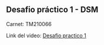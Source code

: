 
## Desafio práctico 1 - DSM 

Carnet: TM210066

Link del video: [Desafio practico 1](https://udbedu.sharepoint.com/sites/Grabaciones748/_layouts/15/stream.aspx?id=%2Fsites%2FGrabaciones748%2FDocumentos%20compartidos%2FGeneral%2FRecordings%2FReuni%C3%B3n%20en%20%5FGeneral%5F%2D20250301%5F204328%2DGrabaci%C3%B3n%20de%20la%20reuni%C3%B3n%2Emp4&referrer=StreamWebApp%2EWeb&referrerScenario=AddressBarCopied%2Eview%2E8b7ddc2a%2D289a%2D4a43%2Db20f%2D80dc0f93f974) 
